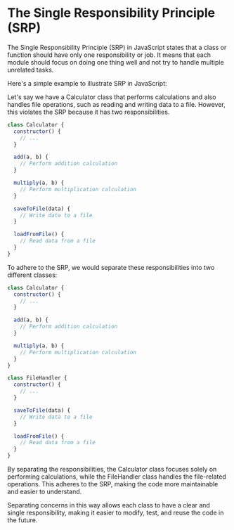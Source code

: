 # The Single Responsibility Principle (SRP)

The Single Responsibility Principle (SRP) in JavaScript states that a class or function should have only one responsibility or job. It means that each module should focus on doing one thing well and not try to handle multiple unrelated tasks.

Here's a simple example to illustrate SRP in JavaScript:

Let's say we have a Calculator class that performs calculations and also handles file operations, such as reading and writing data to a file. However, this violates the SRP because it has two responsibilities.

```javascript
class Calculator {
  constructor() {
    // ...
  }

  add(a, b) {
    // Perform addition calculation
  }

  multiply(a, b) {
    // Perform multiplication calculation
  }

  saveToFile(data) {
    // Write data to a file
  }

  loadFromFile() {
    // Read data from a file
  }
}
```
To adhere to the SRP, we would separate these responsibilities into two different classes:

```javascript
class Calculator {
  constructor() {
    // ...
  }

  add(a, b) {
    // Perform addition calculation
  }

  multiply(a, b) {
    // Perform multiplication calculation
  }
}

class FileHandler {
  constructor() {
    // ...
  }

  saveToFile(data) {
    // Write data to a file
  }

  loadFromFile() {
    // Read data from a file
  }
}

```

By separating the responsibilities, the Calculator class focuses solely on performing calculations, while the FileHandler class handles the file-related operations. This adheres to the SRP, making the code more maintainable and easier to understand.

Separating concerns in this way allows each class to have a clear and single responsibility, making it easier to modify, test, and reuse the code in the future.